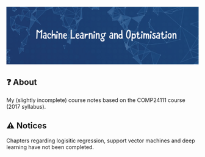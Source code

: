 ![](header.png)

## :question: About
My (slightly incomplete) course notes based on the COMP24111 course (2017 syllabus).

## :warning: Notices
Chapters regarding logisitic regression, support vector machines and deep learning have not been completed.
